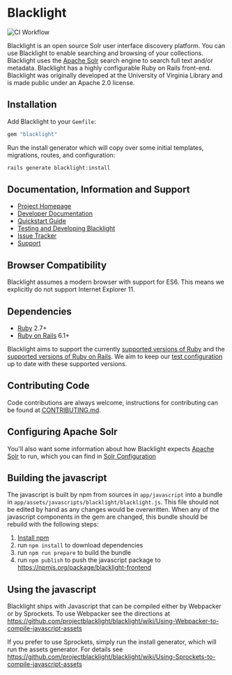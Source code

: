 # Blacklight

![CI Workflow](https://github.com/projectblacklight/blacklight/actions/workflows/ruby.yml/badge.svg)


Blacklight is an open source Solr user interface discovery platform.
You can use Blacklight to enable searching and browsing of your collections.
Blacklight uses the [Apache Solr](http://lucene.apache.org/solr) search engine
to search full text and/or metadata.  Blacklight has a highly
configurable Ruby on Rails front-end. Blacklight was originally developed at
the University of Virginia Library and is made public under an Apache 2.0 license.

## Installation

Add Blacklight to your `Gemfile`:

```ruby
gem "blacklight"
```

Run the install generator which will copy over some initial templates, migrations, routes, and configuration:

```bash
rails generate blacklight:install
```


## Documentation, Information and Support

* [Project Homepage](http://projectblacklight.org)
* [Developer Documentation](https://github.com/projectblacklight/blacklight/wiki)
* [Quickstart Guide](https://github.com/projectblacklight/blacklight/wiki/Quickstart)
* [Testing and Developing Blacklight](https://github.com/projectblacklight/blacklight/wiki/Testing-and-Developing-Blacklight)
* [Issue Tracker](https://github.com/projectblacklight/blacklight/issues)
* [Support](https://github.com/projectblacklight/blacklight/wiki/Support)

## Browser Compatibility

Blacklight assumes a modern browser with support for ES6. This means we explicitly do not support Internet Explorer 11.

## Dependencies

* [Ruby](https://www.ruby-lang.org/) 2.7+
* [Ruby on Rails](https://rubyonrails.org/) 6.1+

Blacklight aims to support the currently [supported versions of Ruby](https://www.ruby-lang.org/en/downloads/branches/) and the [supported versions of Ruby on Rails](https://guides.rubyonrails.org/maintenance_policy.html).  We aim to keep our [test configuration](blob/main/.github/workflows/ruby.yml) up to date with these supported versions.

## Contributing Code

Code contributions are always welcome, instructions for contributing can be found at [CONTRIBUTING.md](https://github.com/projectblacklight/blacklight/blob/main/CONTRIBUTING.md).

## Configuring Apache Solr
You'll also want some information about how Blacklight expects [Apache Solr](http://lucene.apache.org/solr ) to run, which you can find in [Solr Configuration](https://github.com/projectblacklight/blacklight/wiki/Solr-Configuration#solr-configuration)

## Building the javascript
The javascript is built by npm from sources in `app/javascript` into a bundle
in `app/assets/javascripts/blacklight/blacklight.js`. This file should not be edited
by hand as any changes would be overwritten.  When any of the javascript
components in the gem are changed, this bundle should be rebuild with the
following steps:
1. [Install npm](https://www.npmjs.com/get-npm)
1. run `npm install` to download dependencies
1. run `npm run prepare` to build the bundle
1. run `npm publish` to push the javascript package to https://npmjs.org/package/blacklight-frontend

## Using the javascript
Blacklight ships with Javascript that can be compiled either by Webpacker or by
Sprockets. To use Webpacker see the directions at https://github.com/projectblacklight/blacklight/wiki/Using-Webpacker-to-compile-javascript-assets

If you prefer to use Sprockets, simply run the install generator, which will run the assets generator. For details see https://github.com/projectblacklight/blacklight/wiki/Using-Sprockets-to-compile-javascript-assets
